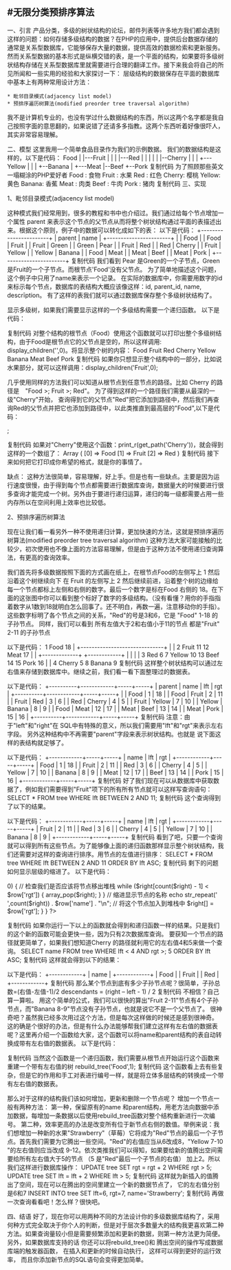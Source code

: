 #无限分类预排序算法
------
一、引言
产品分类，多级的树状结构的论坛，邮件列表等许多地方我们都会遇到这样的问题：如何存储多级结构的数据？在PHP的应用中，提供后台数据存储的通常是关系型数据库，它能够保存大量的数据，提供高效的数据检索和更新服务。然而关系型数据的基本形式是纵横交错的表，是一个平面的结构，如果要将多级树状结构存储在关系型数据库里就需要进行合理的翻译工作。接下来我会将自己的所见所闻和一些实用的经验和大家探讨一下：
层级结构的数据保存在平面的数据库中基本上有两种常用设计方法：


    * 毗邻目录模式(adjacency list model)
    * 预排序遍历树算法(modified preorder tree traversal algorithm)


我不是计算机专业的，也没有学过什么数据结构的东西，所以这两个名字都是我自己按照字面的意思翻的，如果说错了还请多多指教。这两个东西听着好像很吓人，其实非常容易理解。

二、模型
这里我用一个简单食品目录作为我们的示例数据。
我们的数据结构是这样的，以下是代码：
Food
|
|---Fruit
|    |
|    |---Red
|    |    |
|    |    |--Cherry
|    |
|    +---Yellow
|          |
|          +--Banana
|
+---Meat
      |--Beef
      +--Pork
复制代码
为了照顾那些英文一塌糊涂的PHP爱好者
Food  : 食物
Fruit : 水果
Red   : 红色
Cherry: 樱桃
Yellow: 黄色
Banana: 香蕉
Meat  : 肉类
Beef  : 牛肉
Pork  : 猪肉
复制代码
三、实现

1、毗邻目录模式(adjacency list model)

这种模式我们经常用到，很多的教程和书中也介绍过。我们通过给每个节点增加一个属性 parent 来表示这个节点的父节点从而将整个树状结构通过平面的表描述出来。根据这个原则，例子中的数据可以转化成如下的表：
以下是代码：
+-----------------------+
|   parent |    name    |
+-----------------------+
|          |    Food    |
|   Food   |   Fruit    |
|   Fruit  |    Green   |
|   Green  |    Pear    |
|   Fruit  |    Red     |
|   Red    |    Cherry  |
|   Fruit  |    Yellow  |
|   Yellow |    Banana  |
|   Food   |    Meat    |
|   Meat   |    Beef    |
|   Meat   |    Pork    |
+-----------------------+
复制代码
我们看到 Pear 是Green的一个子节点，Green是Fruit的一个子节点。而根节点'Food'没有父节点。 为了简单地描述这个问题，这个例子中只用了name来表示一个记录。 在实际的数据库中，你需要用数字的id来标示每个节点，数据库的表结构大概应该像这样：id, parent_id, name, descrīption。
有了这样的表我们就可以通过数据库保存整个多级树状结构了。

显示多级树，如果我们需要显示这样的一个多级结构需要一个递归函数。
以下是代码：
<?php
// $parent is the parent of the children we want to see
// $level is increased when we go deeper into the tree,
//        used to display a nice indented tree
function display_children($parent, $level) {
    // 获得一个 父节点 $parent 的所有子节点
    $result = mysql_query("
        SELECT name
        FROM tree
        WHERE parent = '" . $parent . "'
        ;"
    );
    // 显示每个子节点
    while ($row = mysql_fetch_array($result)) {
        // 缩进显示节点名称
        echo str_repeat('  ', $level) . $row['name'] . "\n";
        //再次调用这个函数显示子节点的子节点
        display_children($row['name'], $level+1);
    }
}
?>
复制代码
对整个结构的根节点（Food）使用这个函数就可以打印出整个多级树结构，由于Food是根节点它的父节点是空的，所以这样调用: display_children('',0)。将显示整个树的内容：
Food
    Fruit
        Red
            Cherry
        Yellow
            Banana
    Meat
        Beef
        Pork
复制代码
如果你只想显示整个结构中的一部分，比如说水果部分，就可以这样调用：display_children('Fruit',0);

几乎使用同样的方法我们可以知道从根节点到任意节点的路径。比如 Cherry 的路径是　"Food >; Fruit >; Red"。 为了得到这样的一个路径我们需要从最深的一级"Cherry"开始， 查询得到它的父节点"Red"把它添加到路径中，然后我们再查询Red的父节点并把它也添加到路径中，以此类推直到最高层的"Food",以下是代码：
<?php
// $node 是那个最深的节点
function get_path($node) {
    // 查询这个节点的父节点
    $result = mysql_query("
        SELECT parent
        FROM tree
        WHERE name = '" . $node ."'
        ;"
    );
    $row = mysql_fetch_array($result);
    // 用一个数组保存路径
    $path = array();
    // 如果不是根节点则继续向上查询
    // (根节点没有父节点)
    if ($row['parent'] != '') {
        // the last part of the path to $node, is the name
        // of the parent of $node
        $path[] = $row['parent'];
        // we should add the path to the parent of this node
        // to the path
        $path = array_merge(get_path($row['parent']), $path);
    }
    // return the path
    return $path;
}
?>;
复制代码
如果对"Cherry"使用这个函数：print_r(get_path('Cherry'))，就会得到这样的一个数组了：
Array (
    [0] => Food
    [1] => Fruit
    [2] => Red
)
复制代码
接下来如何把它打印成你希望的格式，就是你的事情了。

缺点：
这种方法很简单，容易理解，好上手。但是也有一些缺点。主要是因为运行速度很慢，由于得到每个节点都需要进行数据库查询，数据量大的时候要进行很多查询才能完成一个树。另外由于要进行递归运算，递归的每一级都需要占用一些内存所以在空间利用上效率也比较低。


2、预排序遍历树算法

现在让我们看一看另外一种不使用递归计算，更加快速的方法，这就是预排序遍历树算法(modified preorder tree traversal algorithm)
这种方法大家可能接触的比较少，初次使用也不像上面的方法容易理解，但是由于这种方法不使用递归查询算法，有更高的查询效率。

我们首先将多级数据按照下面的方式画在纸上，在根节点Food的左侧写上 1 然后沿着这个树继续向下 在 Fruit 的左侧写上 2 然后继续前进，沿着整个树的边缘给每一个节点都标上左侧和右侧的数字。最后一个数字是标在Food 右侧的 18。在下面的这张图中你可以看到整个标好了数字的多级结构。（没有看懂？用你的手指指着数字从1数到18就明白怎么回事了。还不明白，再数一遍，注意移动你的手指）。
这些数字标明了各个节点之间的关系，"Red"的号是3和6，它是 "Food" 1-18 的子孙节点。 同样，我们可以看到 所有左值大于2和右值小于11的节点 都是"Fruit" 2-11 的子孙节点

以下是代码：
                         1 Food 18
                             |
            +------------------------------+
            |                              |
        2 Fruit 11                     12 Meat 17
            |                              |
    +-------------+                 +------------+
    |             |                 |            |
3 Red 6      7 Yellow 10       13 Beef 14   15 Pork 16
    |             |
4 Cherry 5    8 Banana 9
复制代码
这样整个树状结构可以通过左右值来存储到数据库中。继续之前，我们看一看下面整理过的数据表。

以下是代码：
+----------+------------+-----+-----+
|  parent  |    name    | lft | rgt |
+----------+------------+-----+-----+
|          |    Food    | 1   | 18  |
|   Food   |   Fruit    | 2   | 11  |
|   Fruit  |    Red     | 3   |  6  |
|   Red    |    Cherry  | 4   |  5  |
|   Fruit  |    Yellow  | 7   | 10  |
|   Yellow |    Banana  | 8   |  9  |
|   Food   |    Meat    | 12  | 17  |
|   Meat   |    Beef    | 13  | 14  |
|   Meat   |    Pork    | 15  | 16  |
+----------+------------+-----+-----+
复制代码
注意：由于"left"和"right"在 SQL中有特殊的意义，所以我们需要用"lft"和"rgt"来表示左右字段。 另外这种结构中不再需要"parent"字段来表示树状结构。也就是 说下面这样的表结构就足够了。

以下是代码：
+------------+-----+-----+
|    name    | lft | rgt |
+------------+-----+-----+
|    Food    | 1   | 18  |
|    Fruit   | 2   | 11  |
|    Red     | 3   |  6  |
|    Cherry  | 4   |  5  |
|    Yellow  | 7   | 10  |
|    Banana  | 8   |  9  |
|    Meat    | 12  | 17  |
|    Beef    | 13  | 14  |
|    Pork    | 15  | 16  |
+------------+-----+-----+
复制代码
好了我们现在可以从数据库中获取数据了，例如我们需要得到"Fruit"项下的所有所有节点就可以这样写查询语句：
SELECT * FROM tree WHERE lft BETWEEN 2 AND 11;
复制代码
这个查询得到了以下的结果。

以下是代码：
+------------+-----+-----+
|    name    | lft | rgt |
+------------+-----+-----+
|    Fruit   | 2   | 11  |
|    Red     | 3   |  6  |
|    Cherry  | 4   |  5  |
|    Yellow  | 7   | 10  |
|    Banana  | 8   |  9  |
+------------+-----+-----+
复制代码
看到了吧，只要一个查询就可以得到所有这些节点。为了能够像上面的递归函数那样显示整个树状结构，我们还需要对这样的查询进行排序。用节点的左值进行排序：
SELECT * FROM tree WHERE lft BETWEEN 2 AND 11 ORDER BY lft ASC;
复制代码
剩下的问题如何显示层级的缩进了。
以下是代码：
<?php
function display_tree($root) {
    // 得到根节点的左右值
    $result = mysql_query("
        SELECT lft, rgt
        FROM tree
        WHERE name = '" . $root . "'
        ;"
    );
    $row = mysql_fetch_array($result);
    // 准备一个空的右值堆栈
    $right = array();
    // 获得根基点的所有子孙节点
    $result = mysql_query("
        SELECT name, lft, rgt
        FROM tree
        WHERE lft BETWEEN '" . $row['lft'] . "' AND '" . $row['rgt'] ."'
        ORDER BY lft ASC
        ;"
    );
    // 显示每一行
    while ($row = mysql_fetch_array($result)) {
        // only check stack if there is one
        if (count($right) > 0) {
            // 检查我们是否应该将节点移出堆栈
            while ($right[count($right) - 1] < $row['rgt']) {
                array_pop($right);
            }
        }
        // 缩进显示节点的名称
        echo str_repeat('  ',count($right)) . $row['name'] . "\n";
        // 将这个节点加入到堆栈中
        $right[] = $row['rgt'];
    }
}
?>
复制代码
如果你运行一下以上的函数就会得到和递归函数一样的结果。只是我们的这个新的函数可能会更快一些，因为只有2次数据库查询。
要获知一个节点的路径就更简单了，如果我们想知道Cherry 的路径就利用它的左右值4和5来做一个查询。
SELECT name FROM tree WHERE lft < 4 AND rgt >; 5 ORDER BY lft ASC;
复制代码
这样就会得到以下的结果：

以下是代码：
+------------+
|    name    |
+------------+
|    Food    |
|    Fruit   |
|    Red     |
+------------+
复制代码
那么某个节点到底有多少子孙节点呢？很简单，子孙总数=(右值-左值-1)/2
descendants = (right – left - 1) / 2
复制代码
不相信？自己算一算啦。
用这个简单的公式，我们可以很快的算出"Fruit 2-11"节点有4个子孙节点，而"Banana 8-9"节点没有子孙节点，也就是说它不是一个父节点了。
很神奇吧？虽然我已经多次用过这个方法，但是每次这样做的时候还是感到很神奇。
这的确是个很好的办法，但是有什么办法能够帮我们建立这样有左右值的数据表呢？这里再介绍一个函数给大家，这个函数可以将name和parent结构的表自动转换成带有左右值的数据表。
以下是代码：
<?php
function rebuild_tree($parent, $left) {
    // the right value of this node is the left value + 1
    $right = $left+1;
    // get all children of this node
    $result = mysql_query("
        SELECT name
        FROM tree
        WHERE parent = '" . $parent . "'
        ;"
    );
    while ($row = mysql_fetch_array($result)) {
        // recursive execution of this function for each
        // child of this node
        // $right is the current right value, which is
        // incremented by the rebuild_tree function
        $right = rebuild_tree($row['name'], $right);
    }
    // we've got the left value, and now that we've processed
    // the children of this node we also know the right value
    mysql_query("
        UPDATE tree
        SET
            lft = '" . $left . "',
            rgt= '" . $right . "'
        WHERE name = '" . $parent . "'
        ;"
    );
    // return the right value of this node + 1
    return $right + 1;
}
?>
复制代码
当然这个函数是一个递归函数，我们需要从根节点开始运行这个函数来重建一个带有左右值的树
rebuild_tree('Food',1);
复制代码
这个函数看上去有些复杂，但是它的作用和手工对表进行编号一样，就是将立体多层结构的转换成一个带有左右值的数据表。

那么对于这样的结构我们该如何增加，更新和删除一个节点呢？
增加一个节点一般有两种方法：
第一种，保留原有的name 和parent结构，用老方法向数据中添加数据，每增加一条数据以后使用rebuild_tree函数对整个结构重新进行一次编号。
第二种，效率更高的办法是改变所有位于新节点右侧的数值。举例来说：我们想增加一种新的水果"Strawberry"（草莓）它将成为"Red"节点的最后一个子节点。首先我们需要为它腾出一些空间。"Red"的右值应当从6改成8，"Yellow 7-10 "的左右值则应当改成 9-12。依次类推我们可以得知，如果要给新的值腾出空间需要给所有左右值大于5的节点 （5 是"Red"最后一个子节点的右值） 加上2。所以我们这样进行数据库操作：
UPDATE tree SET rgt = rgt + 2 WHERE rgt > 5;
UPDATE tree SET lft = lft + 2 WHERE lft > 5;
复制代码
这样就为新插入的值腾出了空间，现在可以在腾出的空间里建立一个新的数据节点了， 它的左右值分别是6和7
INSERT INTO tree SET lft=6, rgt=7, name='Strawberry';
复制代码
再做一次查询看看吧！怎么样？很快吧。

四、结语
好了，现在你可以用两种不同的方法设计你的多级数据库结构了，采用何种方式完全取决于你个人的判断，但是对于层次多数量大的结构我更喜欢第二种方法。如果查询量较小但是需要频繁添加和更新的数据，则第一种方法更为简便。
另外，如果数据库支持的话 你还可以将rebuild_tree()和 腾出空间的操作写成数据库端的触发器函数， 在插入和更新的时候自动执行， 这样可以得到更好的运行效率， 而且你添加新节点的SQL语句会变得更加简单。